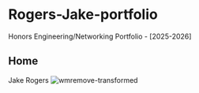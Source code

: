 # Rogers-Jake-portfolio
Honors Engineering/Networking Portfolio - [2025-2026]
## Home
Jake Rogers ![wmremove-transformed](https://github.com/user-attachments/assets/97788b9d-e0ff-4f68-86cb-0c3a9b534ebc)
